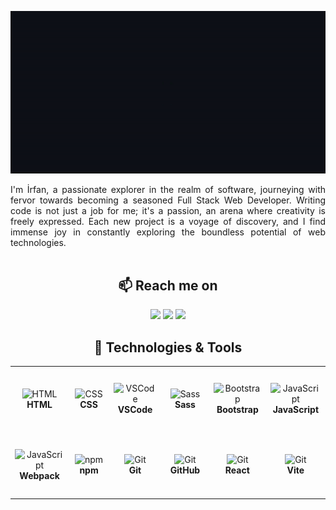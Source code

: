 <p align="center">
  <img src="https://raw.githubusercontent.com/irfansubasi/irfansubasi/main/hello.gif">
</p>
<div align="justify">
I'm İrfan, a passionate explorer in the realm of software, journeying with fervor towards becoming a seasoned Full Stack Web Developer. Writing code is not just a job for me; it's a passion, an arena where creativity is freely expressed. Each new project is a voyage of discovery, and I find immense joy in constantly exploring the boundless potential of web technologies.
</div>
<br>


<h2  align="center">📫 Reach me on</h2>
<p align="center">
  <a target="_blank" href="mailto:irfannsubasi@gmail.com"><img src="https://img.shields.io/badge/Gmail-D14836?style=for-the-badge&logo=gmail&logoColor=white" height=25></a>
  <a target="_blank" href="https://www.linkedin.com/in/irfansubasi/"><img src="https://img.shields.io/badge/LinkedIn-0077B5?style=for-the-badge&logo=linkedin&logoColor=white" height=25 /></a>
  <a target="_blank" href="https://www.instagram.com/irfansubasii/"><img src="https://img.shields.io/badge/Instagram-E4405F?style=for-the-badge&logo=instagram&logoColor=white" height=25></a>
</p>
<h2  align="center">🔧 Technologies & Tools</h2>

<div align="center">
  <table>
    <tr>
      <td align="center" height="100" width="100"><img width="50" src="https://user-images.githubusercontent.com/25181517/192158954-f88b5814-d510-4564-b285-dff7d6400dad.png" alt="HTML"/><br><strong>HTML</strong></td>
      <td align="center" height="100" width="100"><img width="50" src="https://user-images.githubusercontent.com/25181517/183898674-75a4a1b1-f960-4ea9-abcb-637170a00a75.png" alt="CSS"/><br><strong>CSS</strong></td>
      <td align="center" height="100" width="100"><img width="50" src="https://user-images.githubusercontent.com/25181517/192108891-d86b6220-e232-423a-bf5f-90903e6887c3.png" alt="VSCode"/><br><strong>VSCode</strong></td>
      <td align="center" height="100" width="100"><img width="50" src="https://user-images.githubusercontent.com/25181517/192158956-48192682-23d5-4bfc-9dfb-6511ade346bc.png" alt="Sass"/><br><strong>Sass</strong></td>
      <td align="center" height="100" width="100"><img width="50" src="https://user-images.githubusercontent.com/25181517/183898054-b3d693d4-dafb-4808-a509-bab54cf5de34.png" alt="Bootstrap"/><br><strong>Bootstrap</strong></td>
      <td align="center" height="100" width="100"><img width="50" src="https://user-images.githubusercontent.com/25181517/117447155-6a868a00-af3d-11eb-9cfe-245df15c9f3f.png" alt="JavaScript"/><br><strong>JavaScript</strong></td>
    </tr>
    <tr>
      <td align="center" height="100" width="100"><img width="50" src="https://user-images.githubusercontent.com/25181517/187955008-981340e6-b4cc-441b-80cf-7a5e94d29e7e.png" alt="JavaScript"/><br><strong>Webpack</strong></td>
      <td align="center" height="100" width="100"><img width="50" src="https://user-images.githubusercontent.com/25181517/121401671-49102800-c959-11eb-9f6f-74d49a5e1774.png" alt="npm"/><br><strong>npm</strong></td>
      <td align="center" height="100" width="100"><img width="50" src="https://user-images.githubusercontent.com/25181517/192108372-f71d70ac-7ae6-4c0d-8395-51d8870c2ef0.png" alt="Git"/><br><strong>Git</strong></td>
      <td align="center" height="100" width="100"><img width="50" src="https://user-images.githubusercontent.com/25181517/192108374-8da61ba1-99ec-41d7-80b8-fb2f7c0a4948.png" alt="Git"/><br><strong>GitHub</strong></td>
      <td align="center" height="100" width="100"><img width="50" src="https://user-images.githubusercontent.com/25181517/183897015-94a058a6-b86e-4e42-a37f-bf92061753e5.png" alt="Git"/><br><strong>React</strong></td>
      <td align="center" height="100" width="100"><img width="50" src="https://github-production-user-asset-6210df.s3.amazonaws.com/62091613/261395532-b40892ef-efb8-4b0e-a6b5-d1cfc2f3fc35.png" alt="Git"/><br><strong>Vite</strong></td>
    </tr>
  </table>
</div>
